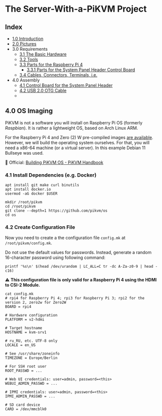 # The Server-With-a-PiKVM Project 

## Index

- [1.0 Introduction](https://github.com/etkaar/server-with-pikvm)
- [2.0 Pictures](https://github.com/etkaar/server-with-pikvm)
- 3.0 Requirements
  - [3.1 The Basic Hardware](https://github.com/etkaar/server-with-pikvm/blob/main/Requirements.md#31-the-basic-hardware)
  - [3.2 Tools](https://github.com/etkaar/server-with-pikvm/blob/main/Requirements.md#32-tools)
  - [3.3 Parts for the Raspberry Pi 4](https://github.com/etkaar/server-with-pikvm/blob/main/Requirements.md#33-parts-for-the-raspberry-pi-4)
    - [3.3.1 Parts for the System Panel Header Control Board](https://github.com/etkaar/server-with-pikvm/blob/main/Requirements.md#331-parts-for-the-system-panel-header-control-board)
  - [3.4 Cables, Connectors, Terminals, i.e.](https://github.com/etkaar/server-with-pikvm/blob/main/Requirements.md#34-cables-connectors-terminals-ie)
- 4.0 Assembly
  - [4.1 Control Board for the System Panel Header](https://github.com/etkaar/server-with-pikvm/blob/main/Assembly.md#41-control-board-for-the-system-panel-header)
  - [4.2 USB 2.0 OTG Cable](https://github.com/etkaar/server-with-pikvm/blob/main/Assembly.md#42-usb-20-otg-cable)
  - 
## 4.0 OS Imaging

PiKVM is not a software you will install on Raspberry Pi OS (formerly *Raspbian*). It is rather a lightweight OS, based on Arch Linux ARM.

For the Raspberry Pi 4 and Zero (2) W pre-compiled images [are available](https://pikvm.org/download). However, we will build the operating system ourselves. For that, you will need a x86-64 machine (or a virtual server). In this example Debian 11 Bullseye was used.

📢 Official: [Building PiKVM OS - PiKVM Handbook](https://docs.pikvm.org/building_os)

### 4.1 Install Dependencies (e.g. Docker)

```
apt install git make curl binutils
apt install docker.io
usermod -aG docker $USER

mkdir /root/pikvm
cd /root/pikvm
git clone --depth=1 https://github.com/pikvm/os
cd os
```

### 4.2 Create Configuration File

Now you need to create a the configuration file `config.mk` at `/root/pikvm/config.mk`. 

Do not use the default values for passwords. Instead, generate a random 16-character password using following command:

```
printf '%s\n' $(head /dev/urandom | LC_ALL=C tr -dc A-Za-z0-9 | head -c16)
```

⚠️ **This configuration file is only valid for a Raspberry Pi 4 using the HDMI to CSI-2 Module.**

```
cat config.mk
# rpi4 for Raspberry Pi 4; rpi3 for Raspberry Pi 3; rpi2 for the version 2, zero2w for Zero2W
BOARD = rpi4

# Hardware configuration
PLATFORM = v2-hdmi

# Target hostname
HOSTNAME = kvm-srv1

# ru_RU, etc. UTF-8 only
LOCALE = en_US

# See /usr/share/zoneinfo
TIMEZONE = Europe/Berlin

# For SSH root user
ROOT_PASSWD = ...

# Web UI credentials: user=admin, password=<this>
WEBUI_ADMIN_PASSWD = ...

# IPMI credentials: user=admin, password=<this>
IPMI_ADMIN_PASSWD = ...

# SD card device
CARD = /dev/mmcblk0
```

